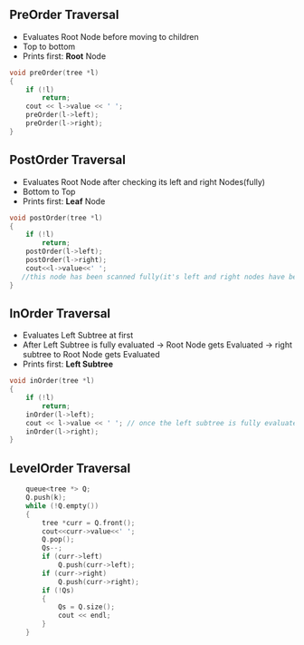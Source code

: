 ## PreOrder Traversal
+ Evaluates Root Node before moving to children
+ Top to bottom
+ Prints first: **Root** Node 
```cpp
void preOrder(tree *l)
{
    if (!l)
        return;
    cout << l->value << ' ';
    preOrder(l->left);
    preOrder(l->right);
}
```

## PostOrder Traversal
+ Evaluates Root Node after checking its left and right Nodes(fully)
+ Bottom to Top
+ Prints first: **Leaf** Node 
```cpp
void postOrder(tree *l)
{
    if (!l)
        return;
    postOrder(l->left);
    postOrder(l->right);
    cout<<l->value<<' ';
   //this node has been scanned fully(it's left and right nodes have been evalulated before it's evaluated)
}
```
## InOrder Traversal
+ Evaluates Left Subtree at first
+ After Left Subtree is fully evaluated -> Root Node gets Evaluated -> right subtree to Root Node gets Evaluated
+ Prints first: **Left Subtree**
```cpp
void inOrder(tree *l)
{
    if (!l)
        return;
    inOrder(l->left);
    cout << l->value << ' '; // once the left subtree is fully evaluated
    inOrder(l->right);
}
```
## LevelOrder Traversal
```cpp
    queue<tree *> Q;
    Q.push(k);
    while (!Q.empty())
    {
        tree *curr = Q.front();
        cout<<curr->value<<' ';
        Q.pop();
        Qs--;
        if (curr->left)
            Q.push(curr->left);
        if (curr->right)
            Q.push(curr->right);
        if (!Qs)
        {
            Qs = Q.size();
            cout << endl;
        }
    }
 ```
